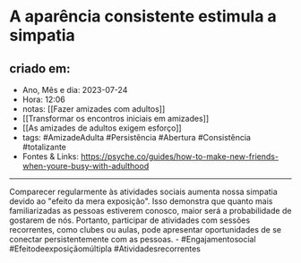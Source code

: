 # A aparência consistente estimula a simpatia

## criado em: 
-  Ano, Mês e dia: 2023-07-24
- Hora: 12:06
- notas: [[Fazer amizades com adultos]]
- [[Transformar os encontros iniciais em amizades]]
- [[As amizades de adultos exigem esforço]]
- tags: #AmizadeAdulta #Persistência #Abertura #Consistência #totalizante 
- Fontes & Links: https://psyche.co/guides/how-to-make-new-friends-when-youre-busy-with-adulthood
---
Comparecer regularmente às atividades sociais aumenta nossa simpatia devido ao "efeito da mera exposição". Isso demonstra que quanto mais familiarizadas as pessoas estiverem conosco, maior será a probabilidade de gostarem de nós. Portanto, participar de atividades com sessões recorrentes, como clubes ou aulas, pode apresentar oportunidades de se conectar persistentemente com as pessoas. - #Engajamentosocial #Efeitodeexposiçãomúltipla #Atividadesrecorrentes